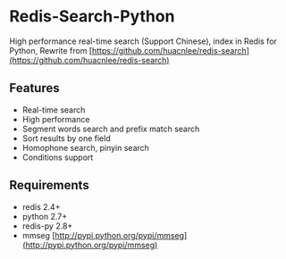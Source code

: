 # Redis-Search-Python

High performance real-time search (Support Chinese), index in Redis for Python, Rewrite from [https://github.com/huacnlee/redis-search](https://github.com/huacnlee/redis-search)

## Features

* Real-time search
* High performance
* Segment words search and prefix match search
* Sort results by one field
* Homophone search, pinyin search
* Conditions support

## Requirements

* redis 2.4+
* python 2.7+
* redis-py 2.8+
* mmseg [http://pypi.python.org/pypi/mmseg](http://pypi.python.org/pypi/mmseg)